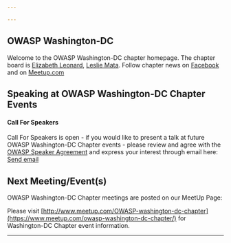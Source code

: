 ```yaml
---

---
```

<!-- rebuild -->

OWASP Washington-DC 
-------------
Welcome to the OWASP Washington-DC chapter homepage. The chapter board is <a href="mailto:elizabeth.leonard@owasp.org">Elizabeth Leonard</a>, <a href="mailto:leslie.mata@owasp.org">Leslie Mata</a>. 
Follow chapter news on 
[Facebook](https://www.facebook.com/profile.php?id=100093843627804) and on
[Meetup.com](https://www.meetup.com/owasp-washington-dc-chapter/)

Speaking at OWASP Washington-DC Chapter Events
---------------------------------------

#### Call For Speakers

Call For Speakers is open - if you would like to present a talk at future OWASP Washington-DC Chapter events - please review and agree with the [OWASP Speaker Agreement](https://owasp.org/www-policy/legal/speaker-agreement) and express your interest through email here: <a href="mailto:elizabeth.leonard@owasp.org">Send email</a>

Next Meeting/Event(s)
---------------------

[//]: # (Comment: When updating the next event info also update the next event tab)


OWASP Washington-DC Chapter meetings are posted on our MeetUp Page:

Please visit <a href="https://www.meetup.com/owasp-washington-dc-chapter/">[http://www.meetup.com/OWASP-washington-dc-chapter](https://www.meetup.com/owasp-washington-dc-chapter/)</a> for Washington-DC Chapter event information.



---


<!-- Standard Chapter Page Template
This is an example of a Project or Chapter page.
Please change these items to indicate the actual information you wish to present. In addition to this information, the 'front-matter' above the text should be modified to reflect your actual information.  An explanation of each of the front-matter items is below:

{front matter for this file}

```
- layout: This is the layout used by project and chapter pages.  You should leave this value as col-sidebar
- title: This is the title of your project or chapter page, usually the name.  For example, OWASP Zed Attack Proxy or OWASP Baltimore
- tags: This is a space-delimited list of tags you associate with your project or chapter.  If you are using tabs, at least one of these tags should be unique in order to be used in the tabs files (an example tab is included in this repo) 
- region: This is the region you are in according to our data
```

{copy for this file (index.md)}
Replace the text above the commented area with your information in the format below:
```
## Welcome
Include some information here about your chapter

## Participation
The Open Web Application Security Project (OWASP) is a nonprofit foundation that works to improve the security of software. All of our projects ,tools, documents, forums, and chapters are free and open to anyone interested in improving application security. 

Chapters are led by local leaders in accordance with the [Chapter Leader Handbook](/www-policy/rules-of-procedure/chapter-handbook). Financial contributions should only be made online using the authorized online donation button. To be a SPEAKER at ANY OWASP Chapter in the world simply review the [speaker agreement](/www-policy/speaker-agreement) and then contact the local chapter leader with details of what OWASP Project, independent research, or related software security topic you would like to present.

Everyone is welcome and encouraged to participate in our [Projects](/projects), [Local Chapters](/chapters), [Events](/events), [Online Groups](https://groups.google.com/a/owasp.com/){:target='_blank'}, and [Community Slack Channel](https://owasp.slack.com/){:target='_blank'}. We especially encourage diversity in all our initiatives. OWASP is a fantastic place to learn about application security, to network, and even to build your reputation as an expert. We also encourage you to be [become a member](/membership) or consider a [donation](/donate) to support our ongoing work.

## Local News
- Meeting Location
- Everyone is welcome to join us at our chapter meetings.

```
{info.md}

This separate file is where you should place links to your Google Group and Meetup page. It will be automatically rendered in the column sidebar.

{leaders.md}

Another separate file that should simply include each leaders name with mailto link as a list. It will also be automatically rendered in the column sidebar.

-->
